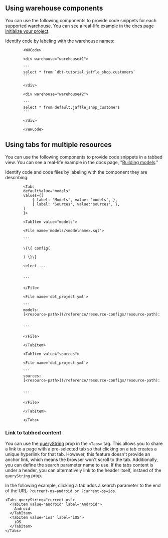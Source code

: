 ## Using warehouse components

You can use the following components to provide code snippets for each supported warehouse. You can see a real-life example in the docs page [Initialize your project](/guides/databricks?step=6).

Identify code by labeling with the warehouse names:

```code
        <WHCode>

        <div warehouse="warehouse#1">

        ```
        select * from `dbt-tutorial.jaffle_shop.customers`
        ```

        </div>

        <div warehouse="warehouse#2">

        ```
        select * from default.jaffle_shop_customers
        ```

        </div>

        </WHCode>
```

## Using tabs for multiple resources

You can use the following components to provide code snippets in a tabbed view. You can see a real-life example in the docs page, "[Building models](https://docs.getdbt.com/docs/building-a-dbt-project/building-models#building-dependencies-between-models)."

Identify code and code files by labeling with the component they are describing:

```code
        <Tabs
        defaultValue="models"
        values={[
            { label: 'Models', value: 'models', },
            { label: 'Sources', value:'sources', },
        ]
        }>

        <TabItem value="models">

        <File name='models/<modelname>.sql'>

        ```

        \{\{ config(

        ) \}\}

        select ...


        ```

        </File>

        <File name='dbt_project.yml'>

        ```
        models:
        [<resource-path>](/reference/resource-configs/resource-path):


        ```

        </File>

        </TabItem>

        <TabItem value="sources">

        <File name='dbt_project.yml'>

        ```
        sources:
        [<resource-path>](/reference/resource-configs/resource-path):


        ```

        </File>

        </TabItem>

        </Tabs>
```

### Link to tabbed content

You can use the [queryString](https://docusaurus.io/docs/next/markdown-features/tabs?current-os=ios#query-string) prop in the `<Tabs>` tag. This allows you to share a link to a page with a pre-selected tab so that clicking on a tab creates a unique hyperlink for that tab. However, this feature doesn't provide an anchor link, which means the browser won't scroll to the tab. Additionally, you can define the search parameter name to use. If the tabs content is under a header, you can alternatively link to the header itself, instaed of the `queryString` prop.

In the following example, clicking a tab adds a search parameter to the end of the URL: `?current-os=android or ?current-os=ios`.

```
<Tabs queryString="current-os">
  <TabItem value="android" label="Android">
    Android
  </TabItem>
  <TabItem value="ios" label="iOS">
    iOS
  </TabItem>
</Tabs>
```

